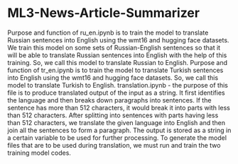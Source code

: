 # ML3-News-Article-Summarizer
Purpose and function of ru_en.ipynb is to train the model to translate Russian sentences into English using the wmt16 and hugging face datasets. We train this model on some sets of Russian-English sentences so that it will be able to translate Russian sentences into English with the help of this training. So, we call this model to translate Russian to English.
Purpose and function of tr_en.ipynb is to train the model to translate Turkish sentences into English using the wmt16 and hugging face datasets. So, we call this model to translate Turkish to English.
translation.ipynb - the purpose of this file is to produce translated output of the input as a string. It first identifies the language and then breaks down paragraphs into sentences. If the sentence has more than 512 characters, it would break it into parts with less than 512 characters. After splitting into sentences with parts having less than 512 characters, we translate the given language into English and then join all the sentences to form a paragraph. The output is stored as a string in a certain variable to be used for further processing.
To generate the model files that are to be used during translation, we must run and train the two training model codes.
